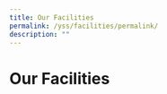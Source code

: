 ```yaml
---
title: Our Facilities
permalink: /yss/facilities/permalink/
description: ""
---
```

**Our Facilities**
==================

